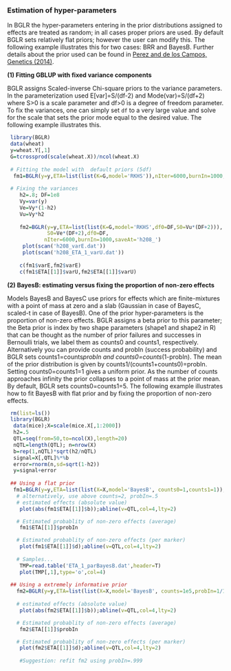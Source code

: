 

### Estimation of hyper-parameters

In BGLR the hyper-parameters entering in the prior distributions assigned to effects are treated as random; in all cases proper priors are
used. By default BGLR sets relatively flat priors; however the user can modify this. The following example illustrates this for two cases: BRR and 
BayesB. Further details about the prior used can be found in [Perez and de los Campos, Genetics (2014)](http://www.ncbi.nlm.nih.gov/pubmed/25009151).


**(1) Fitting GBLUP with fixed variance components**

BGLR assigns Scaled-inverse Chi-square priors to the variance parameters. In the parameterization used E[var]=S/(df-2) and Mode(var)=S/(df+2) where S>0 is a scale parameter and df>0 
is a degree of freedom parameter. To fix the variances, one can simply set `df` to a very large value and solve for the scale that sets
the prior mode equal to the desired value. The following example illustrates this.

```R
 library(BGLR)
 data(wheat)
 y=wheat.Y[,1]
 G=tcrossprod(scale(wheat.X))/ncol(wheat.X)
 
 # Fitting the model with  default priors (5df)
  fm1=BGLR(y=y,ETA=list(list(K=G,model='RKHS')),nIter=6000,burnIn=1000,saveAt='default_')
 
 # Fixing the variances
    h2=.8; DF=1e8
    Vy=var(y)
    Ve=Vy*(1-h2) 
    Vu=Vy*h2
    
    fm2=BGLR(y=y,ETA=list(list(K=G,model='RKHS',df0=DF,S0=Vu*(DF+2))),
             S0=Ve*(DF+2),df0=DF,
            nIter=6000,burnIn=1000,saveAt='h208_')
     plot(scan('h208_varE.dat'))
     plot(scan('h208_ETA_1_varU.dat'))
    
    c(fm1$varE,fm2$varE)
    c(fm1$ETA[[1]]$varU,fm2$ETA[[1]]$varU)
```

**(2) BayesB: estimating versus fixing the proportion of non-zero effects**

Models BayesB and BayesC use priors for effects which are finite-mixtures with a point of mass
at zero and a slab (Gaussian in case of BayesC, scaled-t in case of BayesB). One of the prior
hyper-parameters is the proportion of non-zero effects. BGLR assigns a beta prior to this parameter; the
Beta prior is index by two shape parameters (shape1 and shape2 in R) that can be thought as the number of prior
failures and successes in Bernoulli trials, we label them as counts0 and counts1, respectively. Alternatively you
can provide counts and probIn (success probability) and BGLR sets counts1=counts*probIn and counts0=counts*(1-probIn).
The mean of the prior distribution is given by counts1/(counts1+counts0)=probIn. Setting counts0=counts1=1 gives a uniform
prior.  As the number of counts approaches infinity the prior collapses to a point of mass at the prior mean. 
By default, BGLR sets counts0=counts1=5. The following example illustrates how to fit BayesB with flat prior and by fixing the
proportion of non-zero effects. 

```R
 rm(list=ls())
 library(BGLR)
  data(mice);X=scale(mice.X[,1:2000])
  h2=.5
  QTL=seq(from=50,to=ncol(X),length=20)
  nQTL=length(QTL); n=nrow(X)
  b=rep(1,nQTL)*sqrt(h2/nQTL)
  signal=X[,QTL]%*%b
  error=rnorm(n,sd=sqrt(1-h2))
  y=signal+error
 
 ## Using a flat prior
  fm1=BGLR(y=y,ETA=list(list(X=X,model='BayesB', counts0=1,counts1=1)),nIter=12000,burnIn=2000) 
   # alternatively, use above counts=2, probIn=.5
   # estimated effects (absolute value)
    plot(abs(fm1$ETA[[1]]$b));abline(v=QTL,col=4,lty=2) 

   # Estimated probablity of non-zero effects (average)
    fm1$ETA[[1]]$probIn

   # Estimated probablity of non-zero effects (per marker)    
    plot(fm1$ETA[[1]]$d);abline(v=QTL,col=4,lty=2)
   
   # Samples...
    TMP=read.table('ETA_1_parBayesB.dat',header=T)
    plot(TMP[,1],type='o',col=4)
    
 ## Using a extremely informative prior
   fm2=BGLR(y=y,ETA=list(list(X=X,model='BayesB', counts=1e5,probIn=1/1000)),nIter=12000,burnIn=2000)
  
   # estimated effects (absolute value)
    plot(abs(fm2$ETA[[1]]$b));abline(v=QTL,col=4,lty=2) 

   # Estimated probablity of non-zero effects (average)
    fm2$ETA[[1]]$probIn

   # Estimated probablity of non-zero effects (per marker)    
    plot(fm2$ETA[[1]]$d);abline(v=QTL,col=4,lty=2)
    
    #Suggestion: refit fm2 using probIn=.999
 
```
